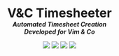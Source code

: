 <p align="center">
  <h1 align="center" style="margin: 0 auto 0 auto;">V&C Timesheeter</h1>
  <h5 align="center" style="margin: 0 auto 0 auto;">Automated Timesheet Creation</h5>
  <h5 align="center" style="margin: 0 auto 0 auto;">Developed for Vim & Co</h5>
</p>

<p align="center">
  <img src="https://img.shields.io/github/last-commit/LarryHH/VC_Timesheeter">
  <img src="https://img.shields.io/github/contributors/LarryHH/VC_Timesheeter">
  <img src="https://img.shields.io/github/issues/LarryHH/VC_Timesheeter">
  <img src="https://img.shields.io/github/stars/LarryHH/VC_Timesheeter">
</p>



